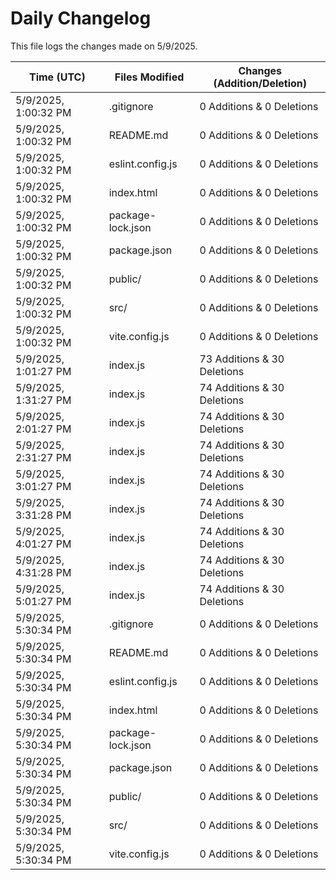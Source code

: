 # Daily Changelog

This file logs the changes made on 5/9/2025.

| Time (UTC)             | Files Modified                    | Changes (Addition/Deletion) |
|------------------------|-----------------------------------|-----------------------------|
| 5/9/2025, 1:00:32 PM | .gitignore | 0 Additions & 0 Deletions |
| 5/9/2025, 1:00:32 PM | README.md | 0 Additions & 0 Deletions |
| 5/9/2025, 1:00:32 PM | eslint.config.js | 0 Additions & 0 Deletions |
| 5/9/2025, 1:00:32 PM | index.html | 0 Additions & 0 Deletions |
| 5/9/2025, 1:00:32 PM | package-lock.json | 0 Additions & 0 Deletions |
| 5/9/2025, 1:00:32 PM | package.json | 0 Additions & 0 Deletions |
| 5/9/2025, 1:00:32 PM | public/ | 0 Additions & 0 Deletions |
| 5/9/2025, 1:00:32 PM | src/ | 0 Additions & 0 Deletions |
| 5/9/2025, 1:00:32 PM | vite.config.js | 0 Additions & 0 Deletions |
| 5/9/2025, 1:01:27 PM | index.js | 73 Additions & 30 Deletions|
| 5/9/2025, 1:31:27 PM | index.js | 74 Additions & 30 Deletions|
| 5/9/2025, 2:01:27 PM | index.js | 74 Additions & 30 Deletions|
| 5/9/2025, 2:31:27 PM | index.js | 74 Additions & 30 Deletions|
| 5/9/2025, 3:01:27 PM | index.js | 74 Additions & 30 Deletions|
| 5/9/2025, 3:31:28 PM | index.js | 74 Additions & 30 Deletions|
| 5/9/2025, 4:01:27 PM | index.js | 74 Additions & 30 Deletions|
| 5/9/2025, 4:31:28 PM | index.js | 74 Additions & 30 Deletions|
| 5/9/2025, 5:01:27 PM | index.js | 74 Additions & 30 Deletions|
| 5/9/2025, 5:30:34 PM | .gitignore | 0 Additions & 0 Deletions|
| 5/9/2025, 5:30:34 PM | README.md | 0 Additions & 0 Deletions|
| 5/9/2025, 5:30:34 PM | eslint.config.js | 0 Additions & 0 Deletions|
| 5/9/2025, 5:30:34 PM | index.html | 0 Additions & 0 Deletions|
| 5/9/2025, 5:30:34 PM | package-lock.json | 0 Additions & 0 Deletions|
| 5/9/2025, 5:30:34 PM | package.json | 0 Additions & 0 Deletions|
| 5/9/2025, 5:30:34 PM | public/ | 0 Additions & 0 Deletions|
| 5/9/2025, 5:30:34 PM | src/ | 0 Additions & 0 Deletions|
| 5/9/2025, 5:30:34 PM | vite.config.js | 0 Additions & 0 Deletions|
